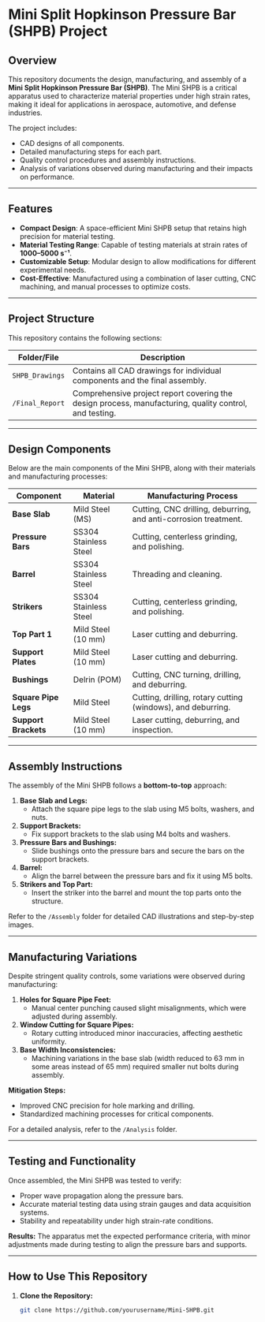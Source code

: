 # Mini Split Hopkinson Pressure Bar (SHPB) Project

## Overview

This repository documents the design, manufacturing, and assembly of a **Mini Split Hopkinson Pressure Bar (SHPB)**. The Mini SHPB is a critical apparatus used to characterize material properties under high strain rates, making it ideal for applications in aerospace, automotive, and defense industries.

The project includes:
- CAD designs of all components.
- Detailed manufacturing steps for each part.
- Quality control procedures and assembly instructions.
- Analysis of variations observed during manufacturing and their impacts on performance.

---

## Features
- **Compact Design**: A space-efficient Mini SHPB setup that retains high precision for material testing.
- **Material Testing Range**: Capable of testing materials at strain rates of **1000–5000 s⁻¹**.
- **Customizable Setup**: Modular design to allow modifications for different experimental needs.
- **Cost-Effective**: Manufactured using a combination of laser cutting, CNC machining, and manual processes to optimize costs.

---

## Project Structure
This repository contains the following sections:

| Folder/File           | Description                                                                                                                                       |
|-----------------------|---------------------------------------------------------------------------------------------------------------------------------------------------|
| `SHPB_Drawings`       | Contains all CAD drawings for individual components and the final assembly.                                                                     |                                                                                                 |
| `/Final_Report`      | Comprehensive project report covering the design process, manufacturing, quality control, and testing.                                           |

---

## Design Components

Below are the main components of the Mini SHPB, along with their materials and manufacturing processes:

| **Component**         | **Material**         | **Manufacturing Process**                                                                                                           |
|-----------------------|----------------------|-----------------------------------------------------------------------------------------------------------------------------------|
| **Base Slab**          | Mild Steel (MS)      | Cutting, CNC drilling, deburring, and anti-corrosion treatment.                                                                   |
| **Pressure Bars**      | SS304 Stainless Steel| Cutting, centerless grinding, and polishing.                                                                                      |
| **Barrel**             | SS304 Stainless Steel| Threading and cleaning.                                                                                                           |
| **Strikers**           | SS304 Stainless Steel| Cutting, centerless grinding, and polishing.                                                                                      |
| **Top Part 1**         | Mild Steel (10 mm)   | Laser cutting and deburring.                                                                                                      |
| **Support Plates**     | Mild Steel (10 mm)   | Laser cutting and deburring.                                                                                                      |
| **Bushings**           | Delrin (POM)         | Cutting, CNC turning, drilling, and deburring.                                                                                    |
| **Square Pipe Legs**   | Mild Steel           | Cutting, drilling, rotary cutting (windows), and deburring.                                                                       |
| **Support Brackets**   | Mild Steel (10 mm)   | Laser cutting, deburring, and inspection.                                                                                         |

---

## Assembly Instructions
The assembly of the Mini SHPB follows a **bottom-to-top** approach:

1. **Base Slab and Legs:**
   - Attach the square pipe legs to the slab using M5 bolts, washers, and nuts.
2. **Support Brackets:**
   - Fix support brackets to the slab using M4 bolts and washers.
3. **Pressure Bars and Bushings:**
   - Slide bushings onto the pressure bars and secure the bars on the support brackets.
4. **Barrel:**
   - Align the barrel between the pressure bars and fix it using M5 bolts.
5. **Strikers and Top Part:**
   - Insert the striker into the barrel and mount the top parts onto the structure.

Refer to the `/Assembly` folder for detailed CAD illustrations and step-by-step images.

---

## Manufacturing Variations
Despite stringent quality controls, some variations were observed during manufacturing:
1. **Holes for Square Pipe Feet:**
   - Manual center punching caused slight misalignments, which were adjusted during assembly.
2. **Window Cutting for Square Pipes:**
   - Rotary cutting introduced minor inaccuracies, affecting aesthetic uniformity.
3. **Base Width Inconsistencies:**
   - Machining variations in the base slab (width reduced to 63 mm in some areas instead of 65 mm) required smaller nut bolts during assembly.

**Mitigation Steps:**
- Improved CNC precision for hole marking and drilling.
- Standardized machining processes for critical components.

For a detailed analysis, refer to the `/Analysis` folder.

---

## Testing and Functionality
Once assembled, the Mini SHPB was tested to verify:
- Proper wave propagation along the pressure bars.
- Accurate material testing data using strain gauges and data acquisition systems.
- Stability and repeatability under high strain-rate conditions.

**Results:**
The apparatus met the expected performance criteria, with minor adjustments made during testing to align the pressure bars and supports.

---

## How to Use This Repository
1. **Clone the Repository:**
   ```bash
   git clone https://github.com/yourusername/Mini-SHPB.git
